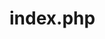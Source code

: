 # index.php
<?
include('../controller/Netflix/ControllerFilme.php');

Netflix\ControllerFilme::Exibir();
>
